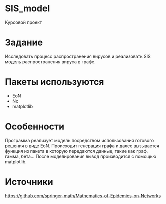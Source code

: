 # SIS_model
Курсовой проект
# Задание
Исследовать процесс распространения вирусов и реализовать SIS модель распространения вируса в графе.
# Пакеты используются
- EoN
- Nx
- matplotlib
# Особенности
  Программа реализует модель посредством использования готового решения в виде EoN. Происходит генерация графа и далее вызывается функция из пакета в которую передаются данные, такие как граф, гамма, бета... 
    После моделирования вывод производится с помощью matplotlib.
# Источники
https://github.com/springer-math/Mathematics-of-Epidemics-on-Networks
